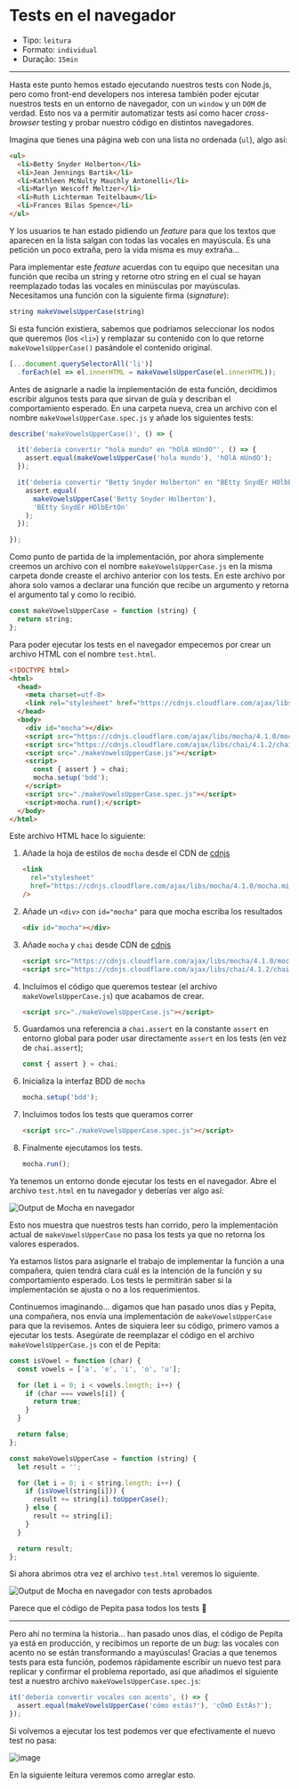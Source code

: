 # Tests en el navegador

* Tipo: `leitura`
* Formato: `individual`
* Duração: `15min`

***

Hasta este punto hemos estado ejecutando nuestros tests con Node.js, pero como
front-end developers nos interesa también poder ejcutar nuestros tests en un
entorno de navegador, con un `window` y un `DOM` de verdad. Esto nos va a
permitir automatizar tests así como hacer _cross-browser_ testing y probar
nuestro código en distintos navegadores.

Imagina que tienes una página web con una lista no ordenada (`ul`), algo así:

```html
<ul>
  <li>Betty Snyder Holberton</li>
  <li>Jean Jennings Bartik</li>
  <li>Kathleen McNulty Mauchly Antonelli</li>
  <li>Marlyn Wescoff Meltzer</li>
  <li>Ruth Lichterman Teitelbaum</li>
  <li>Frances Bilas Spence</li>
</ul>
```

Y los usuarios te han estado pidiendo un _feature_ para que los textos que
aparecen en la lista salgan con todas las vocales en mayúscula. Es una petición
un poco extraña, pero la vida misma es muy extraña...

Para implementar este _feature_ acuerdas con tu equipo que necesitan una función
que reciba un string y retorne otro string en el cual se hayan reemplazado todas
las vocales en minúsculas por mayúsculas. Necesitamos una función con la
siguiente firma (_signature_):

```js
string makeVowelsUpperCase(string)
```

Si esta función existiera, sabemos que podríamos seleccionar los nodos que
queremos (los `<li>`) y remplazar su contenido con lo que retorne
`makeVowelsUpperCase()` pasándole el contenido original.

```js
[...document.querySelectorAll('li')]
  .forEach(el => el.innerHTML = makeVowelsUpperCase(el.innerHTML));
```

Antes de asignarle a nadie la implementación de esta función, decidimos escribir
algunos tests para que sirvan de guía y describan el comportamiento esperado. En
una carpeta nueva, crea un archivo con el nombre `makeVowelsUpperCase.spec.js` y
añade los siguientes tests:

```js
describe('makeVowelsUpperCase()', () => {

  it('debería convertir "hola mundo" en "hOlA mUndO"', () => {
    assert.equal(makeVowelsUpperCase('hola mundo'), 'hOlA mUndO');
  });

  it('debería convertir "Betty Snyder Holberton" en "BEtty SnydEr HOlbErtOn"', () => {
    assert.equal(
      makeVowelsUpperCase('Betty Snyder Holberton'),
      'BEtty SnydEr HOlbErtOn'
    );
  });

});
```

Como punto de partida de la implementación, por ahora simplemente creemos un
archivo con el nombre `makeVowelsUpperCase.js` en la misma carpeta donde creaste
el archivo anterior con los tests. En este archivo por ahora solo vamos a
declarar una función que recibe un argumento y retorna el argumento tal y como
lo recibió.

```js
const makeVowelsUpperCase = function (string) {
  return string;
};
```

Para poder ejecutar los tests en el navegador empecemos por crear un archivo
HTML con el nombre `test.html`.

```html
<!DOCTYPE html>
<html>
  <head>
    <meta charset=utf-8>
    <link rel="stylesheet" href="https://cdnjs.cloudflare.com/ajax/libs/mocha/4.1.0/mocha.min.css" />
  </head>
  <body>
    <div id="mocha"></div>
    <script src="https://cdnjs.cloudflare.com/ajax/libs/mocha/4.1.0/mocha.min.js"></script>
    <script src="https://cdnjs.cloudflare.com/ajax/libs/chai/4.1.2/chai.min.js"></script>
    <script src="./makeVowelsUpperCase.js"></script>
    <script>
      const { assert } = chai;
      mocha.setup('bdd');
    </script>
    <script src="./makeVowelsUpperCase.spec.js"></script>
    <script>mocha.run();</script>
  </body>
</html>
```

Este archivo HTML hace lo siguiente:

1. Añade la hoja de estilos de `mocha` desde el CDN de [cdnjs](https://cdnjs.com/)
   ```html
   <link
     rel="stylesheet"
     href="https://cdnjs.cloudflare.com/ajax/libs/mocha/4.1.0/mocha.min.css"
   />
   ```
2. Añade un `<div>` con `id="mocha"` para que mocha escriba los resultados
   ```html
   <div id="mocha"></div>
   ```
3. Añade `mocha` y `chai` desde CDN de [cdnjs](https://cdnjs.com/)
   ```html
   <script src="https://cdnjs.cloudflare.com/ajax/libs/mocha/4.1.0/mocha.min.js"></script>
   <script src="https://cdnjs.cloudflare.com/ajax/libs/chai/4.1.2/chai.min.js"></script>
   ```
4. Incluímos el código que queremos testear (el archivo
   `makeVowelsUpperCase.js`) que acabamos de crear.
   ```html
   <script src="./makeVowelsUpperCase.js"></script>
   ```
5. Guardamos una referencia a `chai.assert` en la constante `assert` en entorno
   global para poder usar directamente `assert` en los tests (en vez de
   `chai.assert`);
   ```js
   const { assert } = chai;
   ```
6. Inicializa la interfaz BDD de `mocha`
   ```js
   mocha.setup('bdd');
   ```
7. Incluimos todos los tests que queramos correr
   ```html
   <script src="./makeVowelsUpperCase.spec.js"></script>
   ```
8. Finalmente ejecutamos los tests.
   ```js
   mocha.run();
   ```

Ya tenemos un entorno donde ejecutar los tests en el navegador. Abre el archivo
`test.html` en tu navegador y deberías ver algo así:

![Output de Mocha en navegador](https://user-images.githubusercontent.com/110297/34898926-a840563a-f7c3-11e7-8872-c3f3a1f5339d.png)

Esto nos muestra que nuestros tests han corrido, pero la implementación actual
de `makeVowelsUpperCase` no pasa los tests ya que no retorna los valores
esperados.

Ya estamos listos para asignarle el trabajo de implementar la función a una
compañera, quien tendrá clara cuál es la intención de la función y su
comportamiento esperado. Los tests le permitirán saber si la implementación se
ajusta o no a los requerimientos.

Continuemos imaginando... digamos que han pasado unos días y Pepita, una
compañera, nos envía una implementación de `makeVowelsUpperCase` para que la
revisemos. Antes de siquiera leer su código, primero vamos a ejecutar los tests.
Asegúrate de reemplazar el código en el archivo `makeVowelsUpperCase.js` con el
de Pepita:

```js
const isVowel = function (char) {
  const vowels = ['a', 'e', 'i', 'o', 'u'];

  for (let i = 0; i < vowels.length; i++) {
    if (char === vowels[i]) {
      return true;
    }
  }

  return false;
};

const makeVowelsUpperCase = function (string) {
  let result = '';

  for (let i = 0; i < string.length; i++) {
    if (isVowel(string[i])) {
      result += string[i].toUpperCase();
    } else {
      result += string[i];
    }
  }

  return result;
};
```

Si ahora abrimos otra vez el archivo `test.html` veremos lo siguiente.

![Output de Mocha en navegador con tests aprobados](https://user-images.githubusercontent.com/110297/34899917-c8f6d402-f7c9-11e7-9e69-c00ed149d0e0.png)

Parece que el código de Pepita pasa todos los tests :tada:

***

Pero ahí no termina la historia... han pasado unos días, el código de Pepita ya
está en producción, y recibimos un reporte de un _bug_: las vocales con acento
no se están transformando a mayúsculas! Gracias a que tenemos tests para esta
función, podemos rápidamente escribir un nuevo test para replicar y confirmar
el problema reportado, así que añadimos el siguiente test a nuestro archivo
`makeVowelsUpperCase.spec.js`:

```js
it('debería convertir vocales con acento', () => {
  assert.equal(makeVowelsUpperCase('cómo estás?'), 'cÓmO EstÁs?');
});
```

Si volvemos a ejecutar los test podemos ver que efectivamente el nuevo test no
pasa:

![image](https://user-images.githubusercontent.com/110297/34906409-37ba7ecc-f83b-11e7-9500-10b5d1b49842.png)

En la siguiente leitura veremos como arreglar esto.

